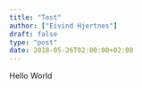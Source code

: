 ```yaml
---
title: "Test"
author: ["Eivind Hjertnes"]
draft: false
type: "post"
date: 2018-05-26T02:00:00+02:00
---
```


Hello World
